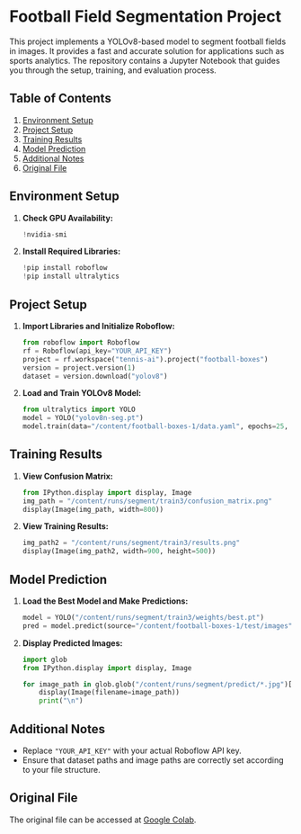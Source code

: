 # Football Field Segmentation Project

This project implements a YOLOv8-based model to segment football fields in images. It provides a fast and accurate solution for applications such as sports analytics. The repository contains a Jupyter Notebook that guides you through the setup, training, and evaluation process.

## Table of Contents

1. [Environment Setup](#environment-setup)
2. [Project Setup](#project-setup)
3. [Training Results](#training-results)
4. [Model Prediction](#model-prediction)
5. [Additional Notes](#additional-notes)
6. [Original File](#original-file)

## Environment Setup

1. **Check GPU Availability:**

    ```python
    !nvidia-smi
    ```

2. **Install Required Libraries:**

    ```python
    !pip install roboflow
    !pip install ultralytics
    ```

## Project Setup

1. **Import Libraries and Initialize Roboflow:**

    ```python
    from roboflow import Roboflow
    rf = Roboflow(api_key="YOUR_API_KEY")
    project = rf.workspace("tennis-ai").project("football-boxes")
    version = project.version(1)
    dataset = version.download("yolov8")
    ```

2. **Load and Train YOLOv8 Model:**

    ```python
    from ultralytics import YOLO
    model = YOLO("yolov8n-seg.pt")
    model.train(data="/content/football-boxes-1/data.yaml", epochs=25, imgsz=640)
    ```

## Training Results

1. **View Confusion Matrix:**

    ```python
    from IPython.display import display, Image
    img_path = "/content/runs/segment/train3/confusion_matrix.png"
    display(Image(img_path, width=800))
    ```

2. **View Training Results:**

    ```python
    img_path2 = "/content/runs/segment/train3/results.png"
    display(Image(img_path2, width=900, height=500))
    ```

## Model Prediction

1. **Load the Best Model and Make Predictions:**

    ```python
    model = YOLO("/content/runs/segment/train3/weights/best.pt")
    pred = model.predict(source="/content/football-boxes-1/test/images", conf=0.25, save=True)
    ```

2. **Display Predicted Images:**

    ```python
    import glob
    from IPython.display import display, Image

    for image_path in glob.glob("/content/runs/segment/predict/*.jpg")[:20]:
        display(Image(filename=image_path))
        print("\n")
    ```

## Additional Notes

- Replace `"YOUR_API_KEY"` with your actual Roboflow API key.
- Ensure that dataset paths and image paths are correctly set according to your file structure.

## Original File

The original file can be accessed at [Google Colab](https://colab.research.google.com/drive/1IWk8QYPlZsujc43jENBmLw8DpVfcFaYK).
